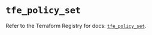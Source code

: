 # `tfe_policy_set`

Refer to the Terraform Registry for docs: [`tfe_policy_set`](https://registry.terraform.io/providers/hashicorp/tfe/0.65.1/docs/resources/policy_set).
